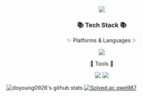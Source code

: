 <!--
**doyoung0926/doyoung0926** is a ✨ _special_ ✨ repository because its `README.md` (this file) appears on your GitHub profile.

Here are some ideas to get you started:

- 🔭 I’m currently working on ...
- 🌱 I’m currently learning ...
- 👯 I’m looking to collaborate on ...
- 🤔 I’m looking for help with ...
- 💬 Ask me about ...
- 📫 How to reach me: ...
- 😄 Pronouns: ...
- ⚡ Fun fact: ...
-->



<div align=center>
	<img src="https://capsule-render.vercel.app/api?type=waving&color=0:f7f5f5,100:64b3f4&height=300&section=header&text=Doyoung%20Git😎&fontSize=90"/>
</div>

<div align=center>
	<h3>📚 Tech Stack 📚</h3>
	<p>✨ Platforms & Languages ✨</p>
</div>

<div align=center>
	 <img src="https://img.shields.io/badge/Python-3776AB?style=flat&logo=Python&logoColor=white"/>
</div>

<div align=center>
	<p>🔨 Tools 🔨</p>
</div>

<div align=center>
	 <img src="https://img.shields.io/badge/Visual Studio Code-007ACC?style=flat&logo=Visual Studio Code&logoColor=white"/>
	 <img src="https://img.shields.io/badge/GitHub-181717?style=flat&logo=GitHub&logoColor=white"/>
</div>


![doyoung0926's github stats](https://github-readme-stats.vercel.app/api?username=doyoung0926&show_icons=true)
[![Solved.ac qwe987](http://mazassumnida.wtf/api/v2/generate_badge?boj=qwe987)](https://solved.ac/qwe987/)
